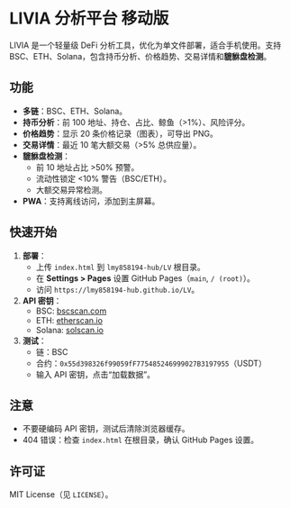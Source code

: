 # LIVIA 分析平台 移动版

LIVIA 是一个轻量级 DeFi 分析工具，优化为单文件部署，适合手机使用。支持 BSC、ETH、Solana，包含持币分析、价格趋势、交易详情和**貔貅盘检测**。

## 功能
- **多链**：BSC、ETH、Solana。
- **持币分析**：前 100 地址、持仓、占比、鲸鱼（>1%）、风险评分。
- **价格趋势**：显示 20 条价格记录（图表），可导出 PNG。
- **交易详情**：最近 10 笔大额交易（>5% 总供应量）。
- **貔貅盘检测**：
  - 前 10 地址占比 >50% 预警。
  - 流动性锁定 <10% 警告（BSC/ETH）。
  - 大额交易异常检测。
- **PWA**：支持离线访问，添加到主屏幕。

## 快速开始
1. **部署**：
   - 上传 `index.html` 到 `lmy858194-hub/LV` 根目录。
   - 在 **Settings > Pages** 设置 GitHub Pages（`main`, `/ (root)`）。
   - 访问 `https://lmy858194-hub.github.io/LV`。
2. **API 密钥**：
   - BSC: [bscscan.com](https://bscscan.com/register)
   - ETH: [etherscan.io](https://etherscan.io/register)
   - Solana: [solscan.io](https://solscan.io/docs/api/register)
3. **测试**：
   - 链：BSC
   - 合约：`0x55d398326f99059fF775485246999027B3197955`（USDT）
   - 输入 API 密钥，点击“加载数据”。

## 注意
- 不要硬编码 API 密钥，测试后清除浏览器缓存。
- 404 错误：检查 `index.html` 在根目录，确认 GitHub Pages 设置。

## 许可证
MIT License（见 `LICENSE`）。
